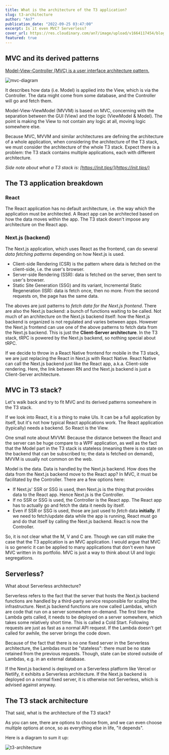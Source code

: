 ```yaml
---
title: What is the architecture of the T3 application?
slug: t3-architecture
author: "An7"
publication_date: "2022-09-25 03:47:00"
excerpt: Is it even MVC? Serverless?
cover_url: https://res.cloudinary.com/an7/image/upload/v1664117454/blog/t3-architecture_l3iakv.png
featured: true
---
```


## MVC and its derived patterns

[Model-View-Controller (MVC) is a user interface architecture
pattern.](https://developer.mozilla.org/en-US/docs/Glossary/MVC)

![mvc-diagram](https://res.cloudinary.com/an7/image/upload/v1664117552/blog/mvc-diagram_ygwmqy.png)

It describes how data (i.e. Model) is applied into the View, which is via the
Controller. The data might come from some database, and the Controller will go
and fetch them.

Model-View-ViewModel (MVVM) is based on MVC, concerning with the separation
between the GUI (View) and the logic (ViewModel & Model). The point is making
the View to not contain any logic at all, moving logic somewhere else.

Because MVC, MVVM and similar architectures are defining the architecture of a
whole application, when considering the architecture of the T3 stack, we must
consider the architecture of the whole T3 stack. Expect there is a problem: the
T3 stack contains multiple applications, each with different architecture.

_Side note about what a T3 stack is: [https://init.tips/](https://init.tips/)_

## The T3 application breakdown

### React

The React application has no default architecture, i.e. the way which the
application must be architected. A React app can be architected based on how the
data moves within the app. The T3 stack doesn't impose any architecture on the
React app.

### Next.js (backend)

The Next.js application, which uses React as the frontend, can do several _data
fetching patterns_ depending on how Next.js is used.

- Client-side Rendering (CSR) is the pattern where data is fetched on the
  client-side, i.e. the user's browser.
- Server-side Rendering (SSR): data is fetched on the server, then sent to
  user's browser.
- Static Site Generation (SSG) and its variant, Incremental Static Regeneration
  (ISR): data is fetch once, then no more. From the second requests on, the page
  has the same data.

The aboves are just patterns to _fetch data for the Next.js frontend_. There are
also the Next.js backend: a bunch of functions waiting to be called. Not much of
an architecture on the Next.js backend itself: how the Next.js backend is
organized is not regulated and varies between apps. However the Next.js frontend
can use one of the above patterns to fetch data from the Next.js backend. This
is just the **Client-Server architecture**. In the T3 stack, tRPC is powered by
the Next.js backend, so nothing special about tRPC.

If we decide to throw in a React Native frontend for mobile in the T3 stack, we
are just replacing the React in Next.js with React Native. React Native can call
the Next.js backend just like the React app, a.k.a. Client-side rendering. Here,
the link between RN and the Next.js backend is just a Client-Server
architecture.

## MVC in T3 stack?

Let's walk back and try to fit MVC and its derived patterns somewhere in the T3
stack.

If we look into React, it is a thing to make UIs. It can be a full application
by itself, but it's not how typical React applications work. The React
application (typically) needs a backend. So React is the View.

One small note about MVVM: Because the distance between the React and the server
can be huge compare to a WPF application, as well as the fact that the Model
part in the T3 stack is stateless (meaning there is no state on the backend that
can be subscribed to; the data is fetched on demand), MVVM is usually not common
on the web.

Model is the data. Data is handled by the Next.js backend. How does the data
from the Next.js backend move to the React app? In MVC, it must be facilitated
by the Controller. There are a few options here:

- If Next.js' SSR or SSG is used, then Next.js is the thing that provides data
  to the React app. Hence Next.js is the Controller.
- If no SSR or SSG is used, the Controller is the React app. The React app has
  to actually go and fetch the data it needs by itself.
- Even if SSR or SSG is used, those are just used to _fetch_ data **initially**.
  If we need to fetch/update data while the app is running, React must go and do
  that itself by calling the Next.js backend. React is now the Controller.

So, it is not clear what the M, V and C are. Though we can still make the case
that the T3 application is an MVC application. I would argue that MVC is so
generic it can be applied to many applications that don't even have MVC written
in its portfolio. MVC is just a way to think about UI and logic segregations.

## Serverless?

What about Serverless architecture?

Serverless refers to the fact that the server that hosts the Next.js backend
functions are handled by a third-party service responsible for scaling the
infrastructure. Next.js backend functions are now called Lambdas, which are code
that run on a server somewhere on-demand. The first time the Lambda gets called,
it needs to be deployed on a server somewhere, which takes some relatively short
time. This is called a Cold Start. Following requests are just as fast as a
normal API request. If the Lambda doesn't get called for awhile, the server
brings the code down.

Because of the fact that there is no one fixed server in the Serverless
architecture, the Lambdas must be "stateless": there must be no state retained
from the previous requests. Though, state can be stored outside of Lambdas, e.g.
in an external database.

If the Next.js backend is deployed on a Serverless platform like Vercel or
Netlify, it exhibits a Serverless architecture. If the Next.js backend is
deployed on a normal fixed server, it is otherwise not Serverless, which is
advised against anyway.

## The T3 stack architecture

That said, what is the architecture of the T3 stack?

As you can see, there are options to choose from, and we can even choose
multiple options at once, so as everything else in life, "it depends".

Here is a diagram to sum it up:

![t3-architecture](https://res.cloudinary.com/an7/image/upload/v1664117454/blog/t3-architecture_l3iakv.png)

